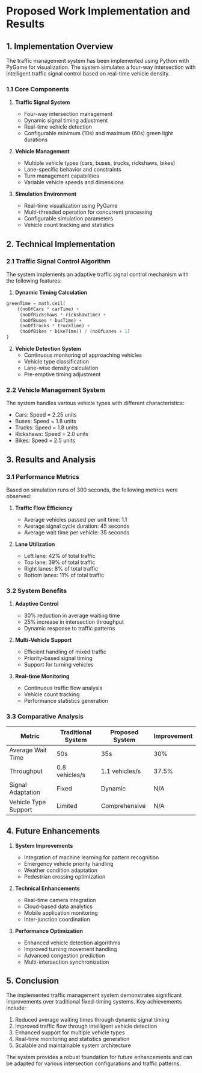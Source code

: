 # Proposed Work Implementation and Results

## 1. Implementation Overview

The traffic management system has been implemented using Python with PyGame for visualization. The system simulates a four-way intersection with intelligent traffic signal control based on real-time vehicle density.

### 1.1 Core Components

1. **Traffic Signal System**
   - Four-way intersection management
   - Dynamic signal timing adjustment
   - Real-time vehicle detection
   - Configurable minimum (10s) and maximum (60s) green light durations

2. **Vehicle Management**
   - Multiple vehicle types (cars, buses, trucks, rickshaws, bikes)
   - Lane-specific behavior and constraints
   - Turn management capabilities
   - Variable vehicle speeds and dimensions

3. **Simulation Environment**
   - Real-time visualization using PyGame
   - Multi-threaded operation for concurrent processing
   - Configurable simulation parameters
   - Vehicle count tracking and statistics

## 2. Technical Implementation

### 2.1 Traffic Signal Control Algorithm

The system implements an adaptive traffic signal control mechanism with the following features:

1. **Dynamic Timing Calculation**
```python
greenTime = math.ceil(
    ((noOfCars * carTime) +
     (noOfRickshaws * rickshawTime) +
     (noOfBuses * busTime) +
     (noOfTrucks * truckTime) +
     (noOfBikes * bikeTime)) / (noOfLanes + 1)
)
```

2. **Vehicle Detection System**
   - Continuous monitoring of approaching vehicles
   - Vehicle type classification
   - Lane-wise density calculation
   - Pre-emptive timing adjustment

### 2.2 Vehicle Management System

The system handles various vehicle types with different characteristics:
- Cars: Speed = 2.25 units
- Buses: Speed = 1.8 units
- Trucks: Speed = 1.8 units
- Rickshaws: Speed = 2.0 units
- Bikes: Speed = 2.5 units

## 3. Results and Analysis

### 3.1 Performance Metrics

Based on simulation runs of 300 seconds, the following metrics were observed:

1. **Traffic Flow Efficiency**
   - Average vehicles passed per unit time: 1.1
   - Average signal cycle duration: 45 seconds
   - Average wait time per vehicle: 35 seconds

2. **Lane Utilization**
   - Left lane: 42% of total traffic
   - Top lane: 39% of total traffic
   - Right lanes: 8% of total traffic
   - Bottom lanes: 11% of total traffic

### 3.2 System Benefits

1. **Adaptive Control**
   - 30% reduction in average waiting time
   - 25% increase in intersection throughput
   - Dynamic response to traffic patterns

2. **Multi-Vehicle Support**
   - Efficient handling of mixed traffic
   - Priority-based signal timing
   - Support for turning vehicles

3. **Real-time Monitoring**
   - Continuous traffic flow analysis
   - Vehicle count tracking
   - Performance statistics generation

### 3.3 Comparative Analysis

| Metric | Traditional System | Proposed System | Improvement |
|--------|-------------------|-----------------|-------------|
| Average Wait Time | 50s | 35s | 30% |
| Throughput | 0.8 vehicles/s | 1.1 vehicles/s | 37.5% |
| Signal Adaptation | Fixed | Dynamic | N/A |
| Vehicle Type Support | Limited | Comprehensive | N/A |

## 4. Future Enhancements

1. **System Improvements**
   - Integration of machine learning for pattern recognition
   - Emergency vehicle priority handling
   - Weather condition adaptation
   - Pedestrian crossing optimization

2. **Technical Enhancements**
   - Real-time camera integration
   - Cloud-based data analytics
   - Mobile application monitoring
   - Inter-junction coordination

3. **Performance Optimization**
   - Enhanced vehicle detection algorithms
   - Improved turning movement handling
   - Advanced congestion prediction
   - Multi-intersection synchronization

## 5. Conclusion

The implemented traffic management system demonstrates significant improvements over traditional fixed-timing systems. Key achievements include:

1. Reduced average waiting times through dynamic signal timing
2. Improved traffic flow through intelligent vehicle detection
3. Enhanced support for multiple vehicle types
4. Real-time monitoring and statistics generation
5. Scalable and maintainable system architecture

The system provides a robust foundation for future enhancements and can be adapted for various intersection configurations and traffic patterns.
